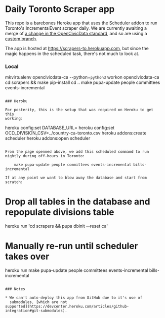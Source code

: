 # Daily Toronto Scraper app

This repo is a barebones Heroku app that uses the Scheduler addon to run
Toronto's IncrementalEvent scraper daily. We are currently awaiting a
merge of [a change in the OpenCivicData
standard](https://github.com/opencivicdata/python-opencivicdata-django/pull/57),
and so are using a [custom
branch](https://github.com/patcon/scrapers-ca/tree/test/eventagendaitem-classification-scrape).

The app is hosted at https://scrapers-to.herokuapp.com, but since the
magic happens in the scheduled task, there's not much to look at.

### Local

mkvirtualenv opencivicdata-ca --python=`python3`
workon opencivicdata-ca
cd scrapers && make pip-install
cd ..
make pupa-update people committees events-incremental
```

### Heroku

For posterity, this is the setup that was required on Heroku to get this
working:

```
heroku config:set DATABASE_URL=<staging database url>
heroku config:set OCD_DIVISION_CSV=../country-ca-toronto.csv
heroku addons:create scheduler
heroku addons:open scheduler
```

From the page openned above, we add this scheduled command to run
nightly during off-hours in Toronto:

    make pupa-update people committees events-incremental bills-incremental

If at any point we want to blow away the database and start from
scratch:

```
# Drop all tables in the database and repopulate divisions table
heroku run 'cd scrapers && pupa dbinit --reset ca'

# Manually re-run until scheduler takes over
heroku run make pupa-update people committees events-incremental bills-incremental
```

### Notes

* We can't auto-deploy this app from GitHub due to it's use of
  submodules, [which are not
supported](https://devcenter.heroku.com/articles/github-integration#git-submodules).
